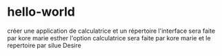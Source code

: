# hello-world 
créer une application de calculatrice et un répertoire
 l'interface sera faite par kore marie esther
 l'option calculatrice sera faite par kore marie et le repertoire par silue Desire 
  
